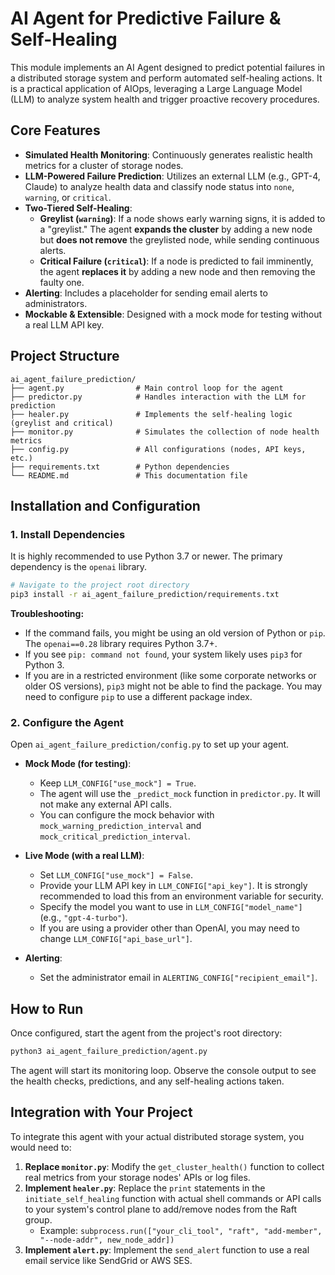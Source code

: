 # AI Agent for Predictive Failure & Self-Healing

This module implements an AI Agent designed to predict potential failures in a distributed storage system and perform automated self-healing actions. It is a practical application of AIOps, leveraging a Large Language Model (LLM) to analyze system health and trigger proactive recovery procedures.

## Core Features

- **Simulated Health Monitoring**: Continuously generates realistic health metrics for a cluster of storage nodes.
- **LLM-Powered Failure Prediction**: Utilizes an external LLM (e.g., GPT-4, Claude) to analyze health data and classify node status into `none`, `warning`, or `critical`.
- **Two-Tiered Self-Healing**:
    - **Greylist (`warning`)**: If a node shows early warning signs, it is added to a "greylist." The agent **expands the cluster** by adding a new node but **does not remove** the greylisted node, while sending continuous alerts.
    - **Critical Failure (`critical`)**: If a node is predicted to fail imminently, the agent **replaces it** by adding a new node and then removing the faulty one.
- **Alerting**: Includes a placeholder for sending email alerts to administrators.
- **Mockable & Extensible**: Designed with a mock mode for testing without a real LLM API key.

## Project Structure

```
ai_agent_failure_prediction/
├── agent.py                # Main control loop for the agent
├── predictor.py            # Handles interaction with the LLM for prediction
├── healer.py               # Implements the self-healing logic (greylist and critical)
├── monitor.py              # Simulates the collection of node health metrics
├── config.py               # All configurations (nodes, API keys, etc.)
├── requirements.txt        # Python dependencies
└── README.md               # This documentation file
```

## Installation and Configuration

### 1. Install Dependencies

It is highly recommended to use Python 3.7 or newer. The primary dependency is the `openai` library.

```bash
# Navigate to the project root directory
pip3 install -r ai_agent_failure_prediction/requirements.txt
```

**Troubleshooting:**
- If the command fails, you might be using an old version of Python or `pip`. The `openai==0.28` library requires Python 3.7+.
- If you see `pip: command not found`, your system likely uses `pip3` for Python 3.
- If you are in a restricted environment (like some corporate networks or older OS versions), `pip3` might not be able to find the package. You may need to configure `pip` to use a different package index.

### 2. Configure the Agent

Open `ai_agent_failure_prediction/config.py` to set up your agent.

- **Mock Mode (for testing)**:
  - Keep `LLM_CONFIG["use_mock"] = True`.
  - The agent will use the `_predict_mock` function in `predictor.py`. It will not make any external API calls.
  - You can configure the mock behavior with `mock_warning_prediction_interval` and `mock_critical_prediction_interval`.

- **Live Mode (with a real LLM)**:
  - Set `LLM_CONFIG["use_mock"] = False`.
  - Provide your LLM API key in `LLM_CONFIG["api_key"]`. It is strongly recommended to load this from an environment variable for security.
  - Specify the model you want to use in `LLM_CONFIG["model_name"]` (e.g., `"gpt-4-turbo"`).
  - If you are using a provider other than OpenAI, you may need to change `LLM_CONFIG["api_base_url"]`.

- **Alerting**:
  - Set the administrator email in `ALERTING_CONFIG["recipient_email"]`.

## How to Run

Once configured, start the agent from the project's root directory:

```bash
python3 ai_agent_failure_prediction/agent.py
```

The agent will start its monitoring loop. Observe the console output to see the health checks, predictions, and any self-healing actions taken.

## Integration with Your Project

To integrate this agent with your actual distributed storage system, you would need to:

1.  **Replace `monitor.py`**: Modify the `get_cluster_health()` function to collect real metrics from your storage nodes' APIs or log files.
2.  **Implement `healer.py`**: Replace the `print` statements in the `initiate_self_healing` function with actual shell commands or API calls to your system's control plane to add/remove nodes from the Raft group.
    - Example: `subprocess.run(["your_cli_tool", "raft", "add-member", "--node-addr", new_node_addr])`
3.  **Implement `alert.py`**: Implement the `send_alert` function to use a real email service like SendGrid or AWS SES. 